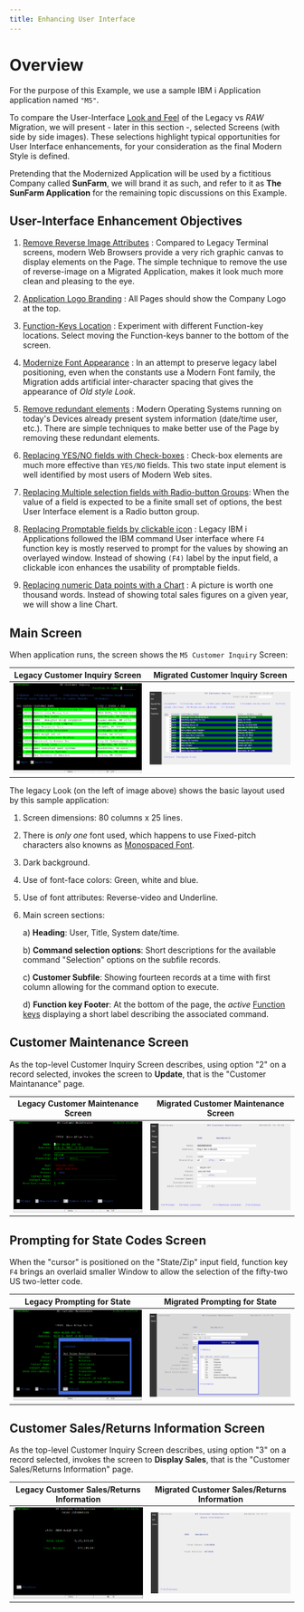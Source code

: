 ```yaml
---
title: Enhancing User Interface 
---
```


# Overview

For the purpose of this Example, we use a sample IBM i Application application named `"M5"`. 

To compare the User-Interface [Look and Feel](https://en.wikipedia.org/wiki/Look_and_feel) of the Legacy vs *RAW* Migration, we will present - later in this section -, selected Screens (with side by side images). These selections highlight typical opportunities for User Interface enhancements, for your consideration as the final Modern Style is defined.

Pretending that the Modernized Application will be used by a fictitious Company called **SunFarm**, we will brand it as such, and refer to it as **The SunFarm Application** for the remaining topic discussions on this Example.


## User-Interface Enhancement Objectives

1. [Remove Reverse Image Attributes](./enhance-remove-reverse-video.html) : Compared to Legacy Terminal screens, modern Web Browsers provide a very rich graphic canvas to display elements on the Page. The simple technique to remove the use of reverse-image on a Migrated Application, makes it look much more clean and pleasing to the eye.

2. [Application Logo Branding](./enhance-logo-branding.html) : All Pages should show the Company Logo at the top.

3. [Function-Keys Location](./enhance-function-keys-location.html) : Experiment with different Function-key locations. Select moving the Function-keys banner to the bottom of the screen.

4. [Modernize Font Appearance](./enhance-modernize-font-appearance.html) : In an attempt to preserve legacy label positioning, even when the constants use a Modern Font family, the Migration adds artificial inter-character spacing that gives the appearance of *Old style Look*.

5. [Remove redundant elements](./enhance-remove-redundant-elements.html) : Modern Operating Systems running on today's Devices already present system information (date/time user, etc.). There are simple techniques to make better use of the Page by removing these redundant elements.

6. [Replacing YES/NO fields with Check-boxes](./enhance-replace-yesno-checkboxes.html) : Check-box elements are much more effective than `YES/NO` fields. This two state input element is well identified by most users of Modern Web sites. 

7. [Replacing Multiple selection fields with Radio-button Groups](./enhance-replace-yesno-radio-groups.html): When the value of a field is expected to be a finite small set of options, the best User Interface element is a Radio button group.

8. [Replacing Promptable fields by clickable icon](./enhance-prompts-clickable-icon.html) : Legacy IBM i Applications followed the IBM command User interface where `F4` function key is mostly reserved to prompt for the values by showing an overlayed window. Instead of showing `(F4)` label by the input field, a clickable icon enhances the usability of promptable fields.

9. [Replacing numeric Data points with a Chart](./enhance-replace-data-with-chart.html) : A picture is worth one thousand words. Instead of showing total sales figures on a given year, we will show a line Chart.

## Main Screen

When application runs, the screen shows the `M5 Customer Inquiry` Screen:

| Legacy Customer Inquiry Screen | Migrated Customer Inquiry Screen |
| :-: | :-: |
| ![Legacy Customer Inquiry Screen](./images/raw-customer-inquiry.png) | ![Migrated Customer Inquiry Screen](./images/migrated-customer-inquiry.png) |
 

The legacy Look (on the left of image above) shows the basic layout used by this sample application:

1. Screen dimensions: 80 columns x 25 lines.
2. There is *only one* font used, which happens to use Fixed-pitch characters also knowns as [Monospaced Font](https://en.wikipedia.org/wiki/Monospaced_font).
3. Dark background.
4. Use of font-face colors: Green, white and blue.
5. Use of font attributes: Reverse-video and Underline.
6. Main screen sections:

   a) **Heading**: User, Title, System date/time.
   
   b) **Command selection options**: Short descriptions for the available command "Selection" options on the subfile records.

   c) **Customer Subfile**: Showing fourteen records at a time with first column allowing for the command option to execute.

   d) **Function key Footer**: At the bottom of the page, the *active* [Function keys](https://en.wikipedia.org/wiki/Function_key) displaying a short label describing the associated command.

## Customer Maintenance Screen 
As the top-level Customer Inquiry Screen describes, using option "2" on a record selected, invokes the screen to **Update**, that is the "Customer Maintanance" page.

| Legacy Customer Maintenance Screen | Migrated Customer Maintenance Screen |
| :-: | :-: |
| ![Customer Maintenance Screen](./images/raw-option-update.png) | ![Migrated Customer Maintenance Screen](./images/migrated-option-update.png) |


## Prompting for State Codes Screen
When the "cursor" is positioned on the "State/Zip" input field, function key `F4` brings an overlaid smaller Window to allow the selection of the fifty-two US two-letter code.

| Legacy Prompting for State | Migrated Prompting for State |
| :-: | :-: |
| ![Legacy Prompting for State](./images/raw-state-prompt.png) | ![Migrated Prompting for State](./images/migrated-state-prompt.png) |


## Customer Sales/Returns Information Screen
As the top-level Customer Inquiry Screen describes, using option "3" on a record selected, invokes the screen to **Display Sales**, that is the "Customer Sales/Returns Information" page.

| Legacy Customer Sales/Returns Information | Migrated Customer Sales/Returns Information |
| :-: | :-: |
| ![Legacy Customer Sales/Returns Information](./images/raw-option-display-sales.png) | ![Migrated Customer Sales/Returns Information](./images/migrated-option-display-sales.png) |





